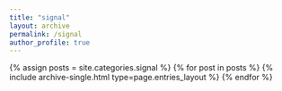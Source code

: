 ```yaml
---
title: "signal"
layout: archive
permalink: /signal
author_profile: true
---
```



{% assign posts = site.categories.signal %}
{% for post in posts %} {% include archive-single.html type=page.entries_layout %} {% endfor %}
